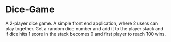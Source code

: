 # Dice-Game
A 2-player dice game.
A simple front end application, where 2 users can play together.
Get a random dice number and add it to the player stack and if dice hits 1 score in the stack becomes 0 and first
player to reach 100 wins.
